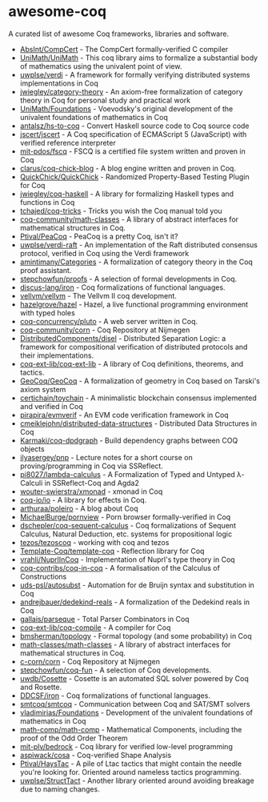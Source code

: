 # awesome-coq

A curated list of awesome Coq frameworks, libraries and software.

* [AbsInt/CompCert](https://github.com/AbsInt/CompCert) - The CompCert formally-verified C compiler
* [UniMath/UniMath](https://github.com/UniMath/UniMath) - This coq library aims to formalize a substantial body of mathematics using the univalent point of view.
* [uwplse/verdi](https://github.com/uwplse/verdi) - A framework for formally verifying distributed systems implementations in Coq
* [jwiegley/category-theory](https://github.com/jwiegley/category-theory) - An axiom-free formalization of category theory in Coq for personal study and practical work
* [UniMath/Foundations](https://github.com/UniMath/Foundations) - Voevodsky's original development of the univalent foundations of mathematics in Coq
* [antalsz/hs-to-coq](https://github.com/antalsz/hs-to-coq) - Convert Haskell source code to Coq source code
* [jscert/jscert](https://github.com/jscert/jscert) - A Coq specification of ECMAScript 5 (JavaScript) with verified reference interpreter
* [mit-pdos/fscq](https://github.com/mit-pdos/fscq) - FSCQ is a certified file system written and proven in Coq
* [clarus/coq-chick-blog](https://github.com/clarus/coq-chick-blog) - A blog engine written and proven in Coq.
* [QuickChick/QuickChick](https://github.com/QuickChick/QuickChick) - Randomized Property-Based Testing Plugin for Coq
* [jwiegley/coq-haskell](https://github.com/jwiegley/coq-haskell) - A library for formalizing Haskell types and functions in Coq
* [tchajed/coq-tricks](https://github.com/tchajed/coq-tricks) - Tricks you wish the Coq manual told you
* [coq-community/math-classes](https://github.com/coq-community/math-classes) - A library of abstract interfaces for mathematical structures in Coq.
* [Ptival/PeaCoq](https://github.com/Ptival/PeaCoq) - PeaCoq is a pretty Coq, isn't it?
* [uwplse/verdi-raft](https://github.com/uwplse/verdi-raft) - An implementation of the Raft distributed consensus protocol, verified in Coq using the Verdi framework
* [amintimany/Categories](https://github.com/amintimany/Categories) - A formalization of category theory in the Coq proof assistant.
* [stepchowfun/proofs](https://github.com/stepchowfun/proofs) - A selection of formal developments in Coq.
* [discus-lang/iron](https://github.com/discus-lang/iron) - Coq formalizations of functional languages.
* [vellvm/vellvm](https://github.com/vellvm/vellvm) - The Vellvm II coq development.
* [hazelgrove/hazel](https://github.com/hazelgrove/hazel) - Hazel, a live functional programming environment with typed holes
* [coq-concurrency/pluto](https://github.com/coq-concurrency/pluto) - A web server written in Coq.
* [coq-community/corn](https://github.com/coq-community/corn) - Coq Repository at Nijmegen
* [DistributedComponents/disel](https://github.com/DistributedComponents/disel) - Distributed Separation Logic: a framework for compositional verification of distributed protocols and their implementations.
* [coq-ext-lib/coq-ext-lib](https://github.com/coq-ext-lib/coq-ext-lib) - A library of Coq definitions, theorems, and tactics.
* [GeoCoq/GeoCoq](https://github.com/GeoCoq/GeoCoq) - A formalization of geometry in Coq based on Tarski's axiom system
* [certichain/toychain](https://github.com/certichain/toychain) - A minimalistic blockchain consensus implemented and verified in Coq
* [pirapira/evmverif](https://github.com/pirapira/evmverif) - An EVM code verification framework in Coq
* [cmeiklejohn/distributed-data-structures](https://github.com/cmeiklejohn/distributed-data-structures) - Distributed Data Structures in Coq
* [Karmaki/coq-dpdgraph](https://github.com/Karmaki/coq-dpdgraph) - Build dependency graphs between COQ objects
* [ilyasergey/pnp](https://github.com/ilyasergey/pnp) - Lecture notes for a short course on proving/programming in Coq via SSReflect.
* [pi8027/lambda-calculus](https://github.com/pi8027/lambda-calculus) - A Formalization of Typed and Untyped λ-Calculi in SSReflect-Coq and Agda2
* [wouter-swierstra/xmonad](https://github.com/wouter-swierstra/xmonad) - xmonad in Coq
* [coq-io/io](https://github.com/coq-io/io) - A library for effects in Coq.
* [arthuraa/poleiro](https://github.com/arthuraa/poleiro) - A blog about Coq
* [MichaelBurge/pornview](https://github.com/MichaelBurge/pornview) - Porn browser formally-verified in Coq
* [dschepler/coq-sequent-calculus](https://github.com/dschepler/coq-sequent-calculus) - Coq formalizations of Sequent Calculus, Natural Deduction, etc. systems for propositional logic
* [tezos/tezoscoq](https://github.com/tezos/tezoscoq) - working with coq and tezos
* [Template-Coq/template-coq](https://github.com/Template-Coq/template-coq) - Reflection library for Coq
* [vrahli/NuprlInCoq](https://github.com/vrahli/NuprlInCoq) - Implementation of Nuprl's type theory in Coq
* [coq-contribs/coq-in-coq](https://github.com/coq-contribs/coq-in-coq) - A formalisation of the Calculus of Constructions
* [uds-psl/autosubst](https://github.com/uds-psl/autosubst) - Automation for de Bruijn syntax and substitution in Coq
* [andrejbauer/dedekind-reals](https://github.com/andrejbauer/dedekind-reals) - A formalization of the Dedekind reals in Coq
* [gallais/parseque](https://github.com/gallais/parseque) - Total Parser Combinators in Coq
* [coq-ext-lib/coq-compile](https://github.com/coq-ext-lib/coq-compile) - A compiler for Coq
* [bmsherman/topology](https://github.com/bmsherman/topology) - Formal topology (and some probability) in Coq
* [math-classes/math-classes](https://github.com/math-classes/math-classes) - A library of abstract interfaces for mathematical structures in Coq.
* [c-corn/corn](https://github.com/c-corn/corn) - Coq Repository at Nijmegen
* [stepchowfun/coq-fun](https://github.com/stepchowfun/coq-fun) - A selection of Coq developments.
* [uwdb/Cosette](https://github.com/uwdb/Cosette) - Cosette is an automated SQL solver powered by Coq and Rosette.
* [DDCSF/iron](https://github.com/DDCSF/iron) - Coq formalizations of functional languages.
* [smtcoq/smtcoq](https://github.com/smtcoq/smtcoq) - Communication between Coq and SAT/SMT solvers
* [vladimirias/Foundations](https://github.com/vladimirias/Foundations) - Development of the univalent foundations of mathematics in Coq
* [math-comp/math-comp](https://github.com/math-comp/math-comp) - Mathematical Components, including the proof of the Odd Order Theorem
* [mit-plv/bedrock](https://github.com/mit-plv/bedrock) - Coq library for verified low-level programming
* [aspiwack/cosa](https://github.com/aspiwack/cosa) - Coq-verified Shape Analysis
* [Ptival/HaysTac](https://github.com/Ptival/HaysTac) - A pile of Ltac tactics that might contain the needle you're looking for. Oriented around nameless tactics programming.
* [uwplse/StructTact](https://github.com/uwplse/StructTact) - Another library oriented around avoiding breakage due to naming changes.

